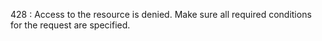 428
:   Access to the resource is denied. Make sure all required conditions for the request are specified.

